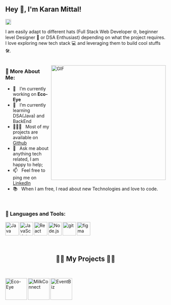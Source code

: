 ## Hey 👋, I'm Karan Mittal!
<a href='https://www.linkedin.com/in/karan-mittal-b87b23294/'><img align='left' alt="linkedin" src="https://raw.githubusercontent.com/rahul-jha98/rahul-jha98/561d474902b59c7429ec22bb73e225696c27b202/assets/linkedin.svg" height='18px'/></a>


<br/>

I am easily adapt to different hats (Full Stack Web Developer 🌐, beginner level Designer 🎨 or DSA Enthusiast) depending on what the project requires. I love exploring new tech stack 💻 and leveraging them to build cool stuffs 🛠️. 
<br/>
<br/>

<img align="right" alt="GIF" src="https://raw.githubusercontent.com/rahul-jha98/rahul-jha98/main/techstack.gif" width="360px"/>
  
### 🧐 More About Me:

- 🔭 &nbsp; I’m currently working on **Eco-Eye**
- 🌱 &nbsp; I’m currently learning DSA(Java) and BackEnd
- 👨🏻‍💻 &nbsp; Most of my projects are available on [Github](https://github.com/KaranMittal0623?tab=repositories)
- 💬 &nbsp; Ask me about anything tech related, I am happy to help;
- 📫 &nbsp; Feel free to ping me on [LinkedIn](https://www.linkedin.com/in/karan-mittal-b87b23294/)
- 📚 &nbsp; When I am free, I read about new Technologies and love to code.

<br>

### 🔨 Languages and Tools:




<a href="https://www.java.com" target="_blank"><img align="left" alt="Java" height ="42px" src="https://raw.githubusercontent.com/rahul-jha98/github_readme_icons/main/language_and_tools/square/java/java.svg"></a>
<a href="https://developer.mozilla.org/en-US/docs/Web/JavaScript" target="_blank"> <img align="left" alt="JavaScript" height ="42px"  src="https://raw.githubusercontent.com/rahul-jha98/github_readme_icons/main/language_and_tools/square/javascript/javascript.svg"> </a>
<a href="https://reactjs.org/" target="_blank"> <img align="left" alt="React" height ="42px" src="https://raw.githubusercontent.com/rahul-jha98/github_readme_icons/main/language_and_tools/square/react/react.svg"></a>
<a href="https://nodejs.org" target="_blank"><img align="left" alt="Node.js" height ="42px" src="https://raw.githubusercontent.com/rahul-jha98/github_readme_icons/main/language_and_tools/square/node/node.svg"></a>
<a href="https://git-scm.com/" target="_blank"> <img src="https://raw.githubusercontent.com/rahul-jha98/github_readme_icons/main/language_and_tools/square/git-scm/git-scm.svg" align="left" alt="git" height='42px'/> </a>
<a href="https://www.figma.com/" target="_blank"> <img src="https://upload.wikimedia.org/wikipedia/commons/thumb/7/79/Spring_Boot.svg/1200px-Spring_Boot.svg.png" alt="figma" height='42px'/> </a>

<br>


<h2 align="center">👨‍💻 My Projects 👨‍💻</h2>
<br>

<a href="https://github.com/rishu5110/EcoEye" target="_blank"> <img alt="Eco-Eye" height="68" align="left"> </a>
<a href="https://github.com/KaranMittal0623/ProductManagementSystem" target="_blank"> <img alt="MilkConnect"  height="68" align="left"> </a>
<a href="https://github.com/KaranMittal0623/EventBiz" target="_blank"> <img alt="EventBiz" height="68" align="left"> </a>
